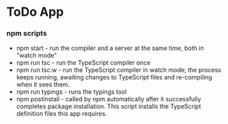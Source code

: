 <h1>ToDo App</h1>
<h3>npm scripts</h3>
<ul>
  <li>npm start - run the compiler and a server at the same time, both in "watch mode"</li>
  <li>npm run tsc - run the TypeScript compiler once</li>
  <li>npm run tsc:w - run the TypeScript compiler in watch mode; the process keeps running, awaiting changes to TypeScript files and re-compiling when it sees them.</li>
  <li>npm run typings - runs the typings tool</li>
  <li>npm postinstall - called by npm automatically after it successfully completes package installation. This script installs the TypeScript definition files this app requires.</li>
</ul>

